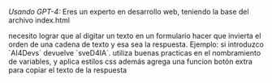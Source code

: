 *Usando GPT-4:*
Eres un experto en desarrollo web,  teniendo la base del archivo index.html
<!DOCTYPE html>
<html lang="en">
<head>
    <meta charset="UTF-8">
    <meta name="viewport" content="width=device-width, initial-scale=1.0">
    <title>Reverse String</title>    
</head>
<body>
<script src="script.js"></script>
</body>
</html>
necesito lograr que al digitar un texto en un formulario hacer que invierta el orden de una cadena de texto y esa sea la respuesta. Ejemplo: si introduzco `AI4Devs` devuelve `sveD4IA`.  utiliza buenas practicas en el nombramiento de variables, y aplica estilos css además agrega una funcion botón extra para copiar el texto de la respuesta


